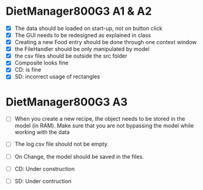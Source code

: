# DietManager800G3 A1 & A2

- [x] The data should be loaded on start-up, not on button click
- [x] The GUI needs to be redesigned as explained in class
- [x] Creating a new Food entry should be done through one context window
- [x] the FileHandler should be only manipulated by model
- [x] the csv files should be outside the src folder
- [x] Composite looks fine
- [x] CD: is fine
- [x] SD: incorrect usage of rectangles

# DietManager800G3 A3

- [ ] When you create a new recipe, the object needs to be stored in the model (in RAM). Make sure that you are not bypassing the model while working with the data
- [ ] The log.csv file should not be empty.
- [ ] On Change, the model should be saved in the files.
- [ ] CD: Under construction
- [ ] SD: Under contruction 


